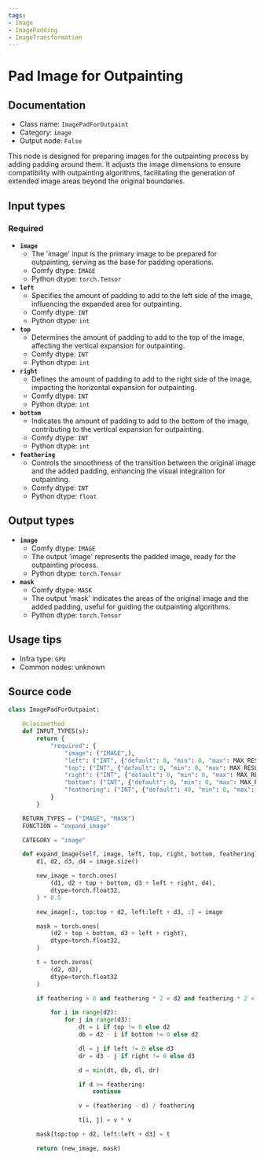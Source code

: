 ```yaml
---
tags:
- Image
- ImagePadding
- ImageTransformation
---
```


# Pad Image for Outpainting
## Documentation
- Class name: `ImagePadForOutpaint`
- Category: `image`
- Output node: `False`

This node is designed for preparing images for the outpainting process by adding padding around them. It adjusts the image dimensions to ensure compatibility with outpainting algorithms, facilitating the generation of extended image areas beyond the original boundaries.
## Input types
### Required
- **`image`**
    - The 'image' input is the primary image to be prepared for outpainting, serving as the base for padding operations.
    - Comfy dtype: `IMAGE`
    - Python dtype: `torch.Tensor`
- **`left`**
    - Specifies the amount of padding to add to the left side of the image, influencing the expanded area for outpainting.
    - Comfy dtype: `INT`
    - Python dtype: `int`
- **`top`**
    - Determines the amount of padding to add to the top of the image, affecting the vertical expansion for outpainting.
    - Comfy dtype: `INT`
    - Python dtype: `int`
- **`right`**
    - Defines the amount of padding to add to the right side of the image, impacting the horizontal expansion for outpainting.
    - Comfy dtype: `INT`
    - Python dtype: `int`
- **`bottom`**
    - Indicates the amount of padding to add to the bottom of the image, contributing to the vertical expansion for outpainting.
    - Comfy dtype: `INT`
    - Python dtype: `int`
- **`feathering`**
    - Controls the smoothness of the transition between the original image and the added padding, enhancing the visual integration for outpainting.
    - Comfy dtype: `INT`
    - Python dtype: `float`
## Output types
- **`image`**
    - Comfy dtype: `IMAGE`
    - The output 'image' represents the padded image, ready for the outpainting process.
    - Python dtype: `torch.Tensor`
- **`mask`**
    - Comfy dtype: `MASK`
    - The output 'mask' indicates the areas of the original image and the added padding, useful for guiding the outpainting algorithms.
    - Python dtype: `torch.Tensor`
## Usage tips
- Infra type: `GPU`
- Common nodes: unknown


## Source code
```python
class ImagePadForOutpaint:

    @classmethod
    def INPUT_TYPES(s):
        return {
            "required": {
                "image": ("IMAGE",),
                "left": ("INT", {"default": 0, "min": 0, "max": MAX_RESOLUTION, "step": 8}),
                "top": ("INT", {"default": 0, "min": 0, "max": MAX_RESOLUTION, "step": 8}),
                "right": ("INT", {"default": 0, "min": 0, "max": MAX_RESOLUTION, "step": 8}),
                "bottom": ("INT", {"default": 0, "min": 0, "max": MAX_RESOLUTION, "step": 8}),
                "feathering": ("INT", {"default": 40, "min": 0, "max": MAX_RESOLUTION, "step": 1}),
            }
        }

    RETURN_TYPES = ("IMAGE", "MASK")
    FUNCTION = "expand_image"

    CATEGORY = "image"

    def expand_image(self, image, left, top, right, bottom, feathering):
        d1, d2, d3, d4 = image.size()

        new_image = torch.ones(
            (d1, d2 + top + bottom, d3 + left + right, d4),
            dtype=torch.float32,
        ) * 0.5

        new_image[:, top:top + d2, left:left + d3, :] = image

        mask = torch.ones(
            (d2 + top + bottom, d3 + left + right),
            dtype=torch.float32,
        )

        t = torch.zeros(
            (d2, d3),
            dtype=torch.float32
        )

        if feathering > 0 and feathering * 2 < d2 and feathering * 2 < d3:

            for i in range(d2):
                for j in range(d3):
                    dt = i if top != 0 else d2
                    db = d2 - i if bottom != 0 else d2

                    dl = j if left != 0 else d3
                    dr = d3 - j if right != 0 else d3

                    d = min(dt, db, dl, dr)

                    if d >= feathering:
                        continue

                    v = (feathering - d) / feathering

                    t[i, j] = v * v

        mask[top:top + d2, left:left + d3] = t

        return (new_image, mask)

```
